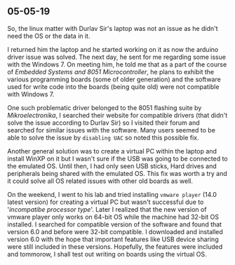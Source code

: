 ## 05-05-19

So, the linux matter with Durlav Sir's laptop was not an issue as he didn't need the OS or the data in it.

I returned him the laptop and he started working on it as now the arduino driver issue was solved. The next day, he sent for me regarding some issue with the Windows 7. On meeting him, he told me that as a part of the course of *Embedded Systems and 8051 Microcontroller*, he plans to exhibit the various programming boards (some of older generation) and the software used for write code into the boards (being quite old) were not compatible with Windows 7.

One such problematic driver belonged to the 8051 flashing suite by *Mikroelectronika*, I searched their website for compatible drivers (that didn't solve the issue according to Durlav Sir) so I visited their forum and searched for similar issues with the software. Many users seemed to be able to solve the issue by `disabling UAC` so noted this possible fix. 

Another general solution was to create a virtual PC within the laptop and install WinXP on it but I wasn't sure if the USB was going to be connected to the emulated OS. Until then, I had only seen USB sticks, Hard drives and peripherals being shared with the emulated OS. This fix was worth a try and it could solve all OS related issues with other old boards as well.

On the weekend, I went to his lab and tried installing `vmware player` (14.0 latest version) for creating a virtual PC but wasn't successful due to '*incompatibe processor type*'. Later I realized that the new version of vmware player only works on 64-bit OS while the machine had 32-bit OS installed. I searched for compatible version of the software and found that version 6.0 and before were 32-bit compatible. I downloaded and installed version 6.0 with the hope that important features like USB device sharing were still included in these versions. Hopefully, the features were included and tommorow, I shall test out writing on boards using the virtual OS.